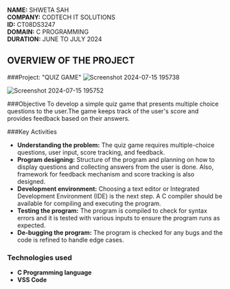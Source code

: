 **NAME:** SHWETA SAH\
**COMPANY:** CODTECH IT SOLUTIONS\
**ID:** CT08DS3247\
**DOMAIN:** C PROGRAMMING\
**DURATION:** JUNE TO JULY 2024

## OVERVIEW OF THE PROJECT


###Project: "QUIZ GAME"
![Screenshot 2024-07-15 195738](https://github.com/user-attachments/assets/61b83a0e-29fe-4d5b-a783-2d11e658e743)

![Screenshot 2024-07-15 195752](https://github.com/user-attachments/assets/02dbcdf8-965a-4c4f-8461-6b3920743caf)

###Objective
To develop a simple quiz game that presents multiple choice questions to the user.The game keeps track of the user's score and provides feedback based on their answers.

###Key Activities
- **Understanding the problem:** The quiz game requires multiple-choice questions, user input, score tracking, and feedback.
- **Program designing:** Structure of the program and planning on how to display questions and collecting answers from the user is done. Also, framework for feedback mechanism and score tracking is also designed.
- **Development environment:** Choosing a text editor or Integrated Development Environment (IDE) is the next step. A C compiler should be available for compiling and executing the program.
- **Testing the program:** The program is compiled to check for syntax errors and it is tested with various inputs to ensure the program runs as expected.
- **De-bugging the program:** The program is checked for any bugs and the code is refined to handle edge cases.


### Technologies used
- **C Programming language**
- **VSS Code**



